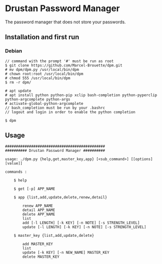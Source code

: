 # Drustan Password Manager

The password manager that does not store your passwords.

## Installation and first run

### Debian

    // command with the prompt '#' must be run as root
    $ git clone https://github.com/Marcel-Brouette/dpm.git 
    # mv dpm/dpm.py /usr/local/bin/dpm
    # chown root:root /usr/local/bin/dpm
    # chmod 555 /usr/local/bin/dpm
    $ rm -r dpm/
    
    # apt update
    # apt install python python-pip xclip bash-completion python-pyperclip python-argcomplete python-args
    # activate-global-python-argcomplete
    // bash_completion must be run by your .bashrc
    // logout and login in order to enable the python completion
 
    $ dpm

## Usage

    ##############################################
    ########## Drustan Password Manager ##########

    usage: ./dpm.py {help,get,master_key,app} [<sub_command>] [[options] [value]]

    commands :

        $ help

        $ get [-p] APP_NAME 

        $ app {list,add,update,delete,renew,detail}

            renew APP_NAME
            detail APP_NAME
            delete APP_NAME
            list
            add [-l LENGTH] [-k KEY] [-n NOTE] [-s STRENGTH_LEVEL]
            update [-l LENGTH] [-k KEY] [-n NOTE] [-s STRENGTH_LEVEL]

        $ master_key {list,add,update,delete}

            add MASTER_KEY
            list
            update [-k KEY] [-n NEW_NAME] MASTER_KEY
            delete MASTER_KEY
